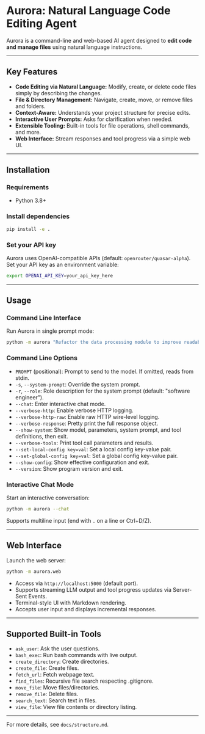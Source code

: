 # Aurora: Natural Language Code Editing Agent

Aurora is a command-line and web-based AI agent designed to **edit code and manage files** using natural language instructions.

---

## Key Features
- **Code Editing via Natural Language:** Modify, create, or delete code files simply by describing the changes.
- **File & Directory Management:** Navigate, create, move, or remove files and folders.
- **Context-Aware:** Understands your project structure for precise edits.
- **Interactive User Prompts:** Asks for clarification when needed.
- **Extensible Tooling:** Built-in tools for file operations, shell commands, and more.
- **Web Interface:** Stream responses and tool progress via a simple web UI.

---

## Installation

### Requirements
- Python 3.8+

### Install dependencies
```bash
pip install -e .
```

### Set your API key
Aurora uses OpenAI-compatible APIs (default: `openrouter/quasar-alpha`). Set your API key as an environment variable:
```bash
export OPENAI_API_KEY=your_api_key_here
```

---

## Usage

### Command Line Interface
Run Aurora in single prompt mode:
```bash
python -m aurora "Refactor the data processing module to improve readability."
```

### Command Line Options
- `PROMPT` (positional): Prompt to send to the model. If omitted, reads from stdin.
- `-s`, `--system-prompt`: Override the system prompt.
- `-r`, `--role`: Role description for the system prompt (default: "software engineer").
- `--chat`: Enter interactive chat mode.
- `--verbose-http`: Enable verbose HTTP logging.
- `--verbose-http-raw`: Enable raw HTTP wire-level logging.
- `--verbose-response`: Pretty print the full response object.
- `--show-system`: Show model, parameters, system prompt, and tool definitions, then exit.
- `--verbose-tools`: Print tool call parameters and results.
- `--set-local-config key=val`: Set a local config key-value pair.
- `--set-global-config key=val`: Set a global config key-value pair.
- `--show-config`: Show effective configuration and exit.
- `--version`: Show program version and exit.

### Interactive Chat Mode
Start an interactive conversation:
```bash
python -m aurora --chat
```
Supports multiline input (end with `.` on a line or Ctrl+D/Z).

---

## Web Interface
Launch the web server:
```bash
python -m aurora.web
```

- Access via `http://localhost:5000` (default port).
- Supports streaming LLM output and tool progress updates via Server-Sent Events.
- Terminal-style UI with Markdown rendering.
- Accepts user input and displays incremental responses.

---

## Supported Built-in Tools
- `ask_user`: Ask the user questions.
- `bash_exec`: Run bash commands with live output.
- `create_directory`: Create directories.
- `create_file`: Create files.
- `fetch_url`: Fetch webpage text.
- `find_files`: Recursive file search respecting .gitignore.
- `move_file`: Move files/directories.
- `remove_file`: Delete files.
- `search_text`: Search text in files.
- `view_file`: View file contents or directory listing.

---

For more details, see `docs/structure.md`.
